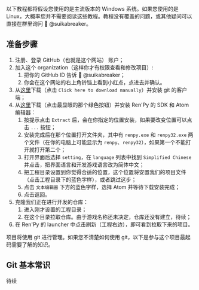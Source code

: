 以下教程都将假设您使用的是主流版本的 Windows 系统。如果您使用的是 Linux，大概率您并不需要阅读这些教程。教程没有覆盖的问题，或其他疑问可以直接在群里询问 🍉 @suikabreaker。
## 准备步骤
1. 注册、登录 GitHub（也就是这个网站） 账户；
2. 加入这个 organization（这样你才有权限查看和修改项目）:
    1. 把你的 GitHub ID 告诉 🍉 @suikabreaker；
    2. 你会在这个网站的右上角铃铛上看到小红点，点进去并确认。
3. 从[这里](https://git-scm.com/download/win)下载（点击 `Click here to download manually`）并安装 git 的客户端；
4. 从[这里](https://www.renpy.org/latest.html)下载（点击最显眼的那个绿色按钮）并安装 Ren'Py 的 SDK 和 Atom 编辑器：
    1. 按提示点击 `Extract` 后，会在你指定的位置安装，如果要改变位置可以点击 `...` 按钮；
    2. 安装完成后在那个位置打开文件夹，其中有 `renpy.exe` 和 `renpy32.exe` 两个文件（在你的电脑上可能显示为 `renpy`、`renpy32`），如果第一个不能打开就打开第二个；
    3. 打开界面后选择 `setting`，在 `language` 列表中找到 `Simplified Chinese` 并点击，把界面语言和开发游戏语言改为简体中文；
    4. 把工程目录设置到你觉得合适的位置，这个位置将安置我们的项目文件（点击工程目录下的蓝色字样），或者跳过这步；
    5. 点击 `文本编辑器` 下方的蓝色字样，选择 Atom 并等待下载安装完成；
    6. 点击返回。
7. 克隆我们正在进行开发的仓库：
    1. 进入刚才设置的工程目录；
    2. 在这个目录拉取仓库。由于游戏名称还未决定，仓库还没有建立，待续；
8. 在 Ren'Py 的 launcher 中点击刷新（工程右边），即可看到拉取下来的项目。


项目将使用 git 进行管理。如果您不清楚如何使用 git，以下是参与这个项目最起码需要了解的知识。
## Git 基本常识

待续
